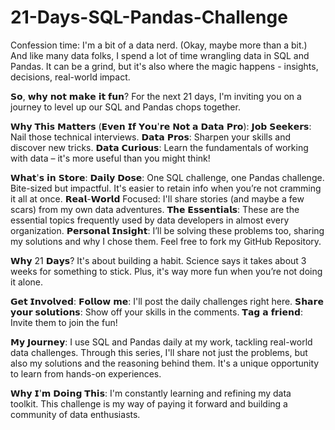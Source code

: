 # 21-Days-SQL-Pandas-Challenge
Confession time: I'm a bit of a data nerd. (Okay, maybe more than a bit.) And like many data folks, I spend a lot of time wrangling data in SQL and Pandas. It can be a grind, but it's also where the magic happens - insights, decisions, real-world impact.

𝗦𝗼, 𝘄𝗵𝘆 𝗻𝗼𝘁 𝗺𝗮𝗸𝗲 𝗶𝘁 𝗳𝘂𝗻? For the next 21 days, I'm inviting you on a journey to level up our SQL and Pandas chops together.

𝗪𝗵𝘆 𝗧𝗵𝗶𝘀 𝗠𝗮𝘁𝘁𝗲𝗿𝘀 (𝗘𝘃𝗲𝗻 𝗜𝗳 𝗬𝗼𝘂'𝗿𝗲 𝗡𝗼𝘁 𝗮 𝗗𝗮𝘁𝗮 𝗣𝗿𝗼):
𝗝𝗼𝗯 𝗦𝗲𝗲𝗸𝗲𝗿𝘀: Nail those technical interviews.
𝗗𝗮𝘁𝗮 𝗣𝗿𝗼𝘀: Sharpen your skills and discover new tricks.
𝗗𝗮𝘁𝗮 𝗖𝘂𝗿𝗶𝗼𝘂𝘀: Learn the fundamentals of working with data – it's more useful than you might think!

𝗪𝗵𝗮𝘁'𝘀 𝗶𝗻 𝗦𝘁𝗼𝗿𝗲:
𝗗𝗮𝗶𝗹𝘆 𝗗𝗼𝘀𝗲: One SQL challenge, one Pandas challenge. Bite-sized but impactful. It's easier to retain info when you’re not cramming it all at once.
𝗥𝗲𝗮𝗹-𝗪𝗼𝗿𝗹𝗱 Focused: I'll share stories (and maybe a few scars) from my own data adventures.
𝗧𝗵𝗲 𝗘𝘀𝘀𝗲𝗻𝘁𝗶𝗮𝗹𝘀: These are the essential topics frequently used by data developers in almost every organization.
𝗣𝗲𝗿𝘀𝗼𝗻𝗮𝗹 𝗜𝗻𝘀𝗶𝗴𝗵𝘁: I’ll be solving these problems too, sharing my solutions and why I chose them. Feel free to fork my GitHub Repository.

𝗪𝗵𝘆 21 𝗗𝗮𝘆𝘀?
It's about building a habit. Science says it takes about 3 weeks for something to stick. Plus, it's way more fun when you’re not doing it alone.

𝗚𝗲𝘁 𝗜𝗻𝘃𝗼𝗹𝘃𝗲𝗱:
𝗙𝗼𝗹𝗹𝗼𝘄 𝗺𝗲: I'll post the daily challenges right here.
𝗦𝗵𝗮𝗿𝗲 𝘆𝗼𝘂𝗿 𝘀𝗼𝗹𝘂𝘁𝗶𝗼𝗻𝘀: Show off your skills in the comments.
𝗧𝗮𝗴 𝗮 𝗳𝗿𝗶𝗲𝗻𝗱: Invite them to join the fun!

𝗠𝘆 𝗝𝗼𝘂𝗿𝗻𝗲𝘆:
I use SQL and Pandas daily at my work, tackling real-world data challenges. Through this series, I'll share not just the problems, but also my solutions and the reasoning behind them. It's a unique opportunity to learn from hands-on experiences. 

𝗪𝗵𝘆 𝗜'𝗺 𝗗𝗼𝗶𝗻𝗴 𝗧𝗵𝗶𝘀:
I'm constantly learning and refining my data toolkit. This challenge is my way of paying it forward and building a community of data enthusiasts.
